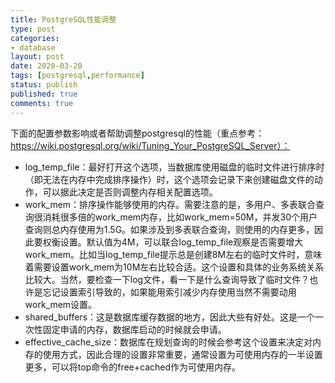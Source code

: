 ```yaml
---
title: PostgreSQL性能调整
type: post
categories:
- database
layout: post
date: 2020-03-20
tags: [postgresql,performance]
status: publish
published: true
comments: true
---
```


下面的配置参数影响或者帮助调整postgresql的性能（重点参考：https://wiki.postgresql.org/wiki/Tuning_Your_PostgreSQL_Server）：

* log_temp_file：最好打开这个选项，当数据库使用磁盘的临时文件进行排序时（即无法在内存中完成排序操作）时，这个选项会记录下来创建磁盘文件的动作，可以据此决定是否则调整内存相关配置选项。
* work_mem：排序操作能够使用的内存。需要注意的是，多用户、多表联合查询很消耗很多倍的work_mem内存，比如work_mem=50M，并发30个用户查询则总内存使用为1.5G。如果涉及到多表联合查询，则使用的内存更多，因此要权衡设置。默认值为4M，可以联合log_temp_file观察是否需要增大work_mem。比如当log_temp_file提示总是创建8M左右的临时文件时，意味着需要设置work_mem为10M左右比较合适。这个设置和具体的业务系统关系比较大。当然，要检查一下log文件，看一下是什么查询导致了临时文件？也许是忘记设置索引导致的，如果能用索引减少内存使用当然不需要动用work_mem设置。
* shared_buffers：这是数据库缓存数据的地方，因此大些有好处。这是一个一次性固定申请的内存，数据库启动的时候就会申请。
* effective_cache_size：数据库在规划查询的时候会参考这个设置来决定对内存的使用方式，因此合理的设置非常重要，通常设置为可使用内存的一半设置更多，可以将top命令的free+cached作为可使用内存。

